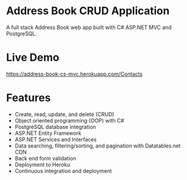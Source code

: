 # Address Book CRUD Application
A full stack Address Book web app built with C# ASP.NET MVC and PostgreSQL.

# Live Demo
https://address-book-cs-mvc.herokuapp.com/Contacts

# Features
- Create, read, update, and delete (CRUD) 
- Object oriented programming (OOP) with C#
- PostgreSQL database integration
- ASP.NET Entity Framework
- ASP.NET Services and Interfaces
- Data searching, filtering/sorting, and pagination with Datatables.net CDN
- Back end form validation
- Deployment to Heroku
- Continuous integration and deployment
